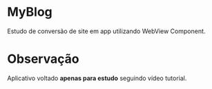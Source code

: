# MyBlog
Estudo de conversão de site em app utilizando WebView Component. 

# Observação
Aplicativo voltado **apenas para estudo** seguindo vídeo tutorial.
